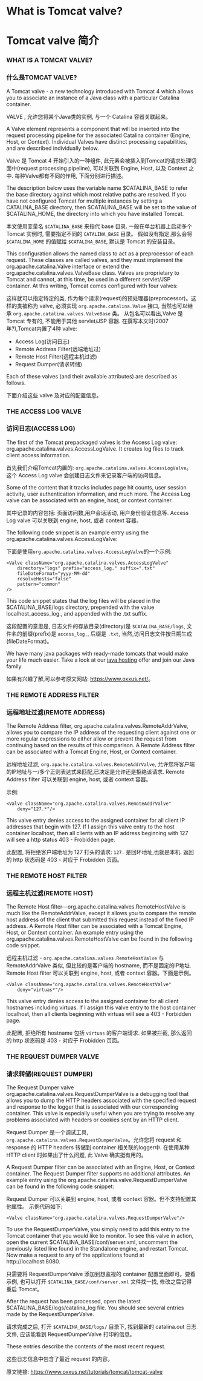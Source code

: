 # What is Tomcat valve?

# Tomcat valve 简介


### WHAT IS A TOMCAT VALVE?

### 什么是TOMCAT VALVE?


A Tomcat valve - a new technology introduced with Tomcat 4 which allows you to associate an instance of a Java class with a particular Catalina container.

VALVE , 允许您将某个Java类的实例, 与一个 Catalina 容器关联起来。

A Valve element represents a component that will be inserted into the request processing pipeline for the associated Catalina container (Engine, Host, or Context). Individual Valves have distinct processing capabilities, and are described individually below.

Valve 是 Tomcat 4 开始引入的一种组件, 此元素会被插入到Tomcat的请求处理切面中(request processing pipeline), 可以关联到 Engine, Host, 以及 Context 之中. 每种Valve都有不同的作用, 下面分别进行描述。


The description below uses the variable name $CATALINA_BASE to refer the base directory against which most relative paths are resolved. If you have not configured Tomcat for multiple instances by setting a CATALINA_BASE directory, then $CATALINA_BASE will be set to the value of $CATALINA_HOME, the directory into which you have installed Tomcat.

本文使用变量名 `$CATALINA_BASE` 来指代 base 目录. 一般在单台机器上启动多个 Tomcat 实例时, 需要指定不同的 `CATALINA_BASE` 目录。 假如没有指定,那么会将 `$CATALINA_HOME` 的值赋给 `$CATALINA_BASE`, 默认是 Tomcat 的安装目录。





This configuration allows the named class to act as a preprocessor of each request. These classes are called valves, and they must implement the org.apache.catalina.Valve interface or extend the org.apache.catalina.valves.ValveBase class. Valves are proprietary to Tomcat and cannot, at this time, be used in a different servlet/JSP container. At this writing, Tomcat comes configured with four valves:

这样就可以指定特定的类, 作为每个请求(request)的预处理器(preprocessor)。这样的类被称为 valve, 必须实现 `org.apache.catalina.Valve` 接口, 当然也可以继承 `org.apache.catalina.valves.ValveBase` 类。 从包名可以看出,Valve 是 Tomcat 专有的, 不能用于其他 servlet/JSP 容器. 在撰写本文时(2007年?),Tomcat内置了4种 valve:


- Access Log(访问日志)
- Remote Address Filter(远端地址过)
- Remote Host Filter(远程主机过滤)
- Request Dumper(请求转储)



Each of these valves (and their available attributes) are described as follows.

下面介绍这些 valve 及对应的配置信息。


### THE ACCESS LOG VALVE

### 访问日志(ACCESS LOG)


The first of the Tomcat prepackaged valves is the Access Log valve: org.apache.catalina.valves.AccessLogValve. It creates log files to track client access information.

首先我们介绍Tomcat内置的: `org.apache.catalina.valves.AccessLogValve`。这个 Access Log valve 会创建日志文件来记录客户端的访问信息。


Some of the content that it tracks includes page hit counts, user session activity, user authentication information, and much more. The Access Log valve can be associated with an engine, host, or context container.

其中记录的内容包括: 页面访问数,用户会话活动, 用户身份验证信息等. Access Log valve 可以关联到 engine, host, 或者 context 容器。


The following code snippet is an example entry using the org.apache.catalina.valves.AccessLogValve:

下面是使用`org.apache.catalina.valves.AccessLogValve`的一个示例:


```
<Valve className="org.apache.catalina.valves.AccessLogValve" 
    directory="logs" prefix="access_log." suffix=".txt"  
    fileDateFormat="yyyy-MM-dd"  
    resolveHosts="false"
    pattern="common" 
/>
```

This code snippet states that the log files will be placed in the $CATALINA_BASE/logs directory, prepended with the value localhost_access_log., and appended with the .txt suffix.

这段配置的意思是, 日志文件的存放目录(directory)是 `$CATALINA_BASE/logs`, 文件名的前缀(prefix)是 `access_log.`, 后缀是 `.txt`, 当然,访问日志文件按日期生成(fileDateFormat)。


We have many java packages with ready-made tomcats that would make your life much easier. Take a look at our [java hosting](https://www.oxxus.net/) offer and join our Java family

如果有兴趣了解,可以参考原文网站: <https://www.oxxus.net/>。


### THE REMOTE ADDRESS FILTER

### 远程地址过滤(REMOTE ADDRESS)


The Remote Address filter, org.apache.catalina.valves.RemoteAddrValve, allows you to compare the IP address of the requesting client against one or more regular expressions to either allow or prevent the request from continuing based on the results of this comparison. A Remote Address filter can be associated with a Tomcat Engine, Host, or Context container.

远程地址过滤, `org.apache.catalina.valves.RemoteAddrValve`, 允许您将客户端的IP地址与一/多个正则表达式来匹配,已决定是允许还是拒绝该请求. Remote Address filter 可以关联到 engine, host, 或者 context 容器。


示例:

```
<Valve className="org.apache.catalina.valves.RemoteAddrValve" 
    deny="127.*"/>
```

This valve entry denies access to the assigned container for all client IP addresses that begin with 127. If I assign this valve entry to the host container localhost, then all clients with an IP address beginning with 127 will see a http status 403 - Frobidden page.

此配置, 将拒绝客户端地址为 127 打头的请求: `127.` 是回环地址,也就是本机. 返回的 http 状态码是 403 - 对应于 Frobidden 页面。


### THE REMOTE HOST FILTER

### 远程主机过滤(REMOTE HOST)


The Remote Host filter—org.apache.catalina.valves.RemoteHostValve is much like the RemoteAddrValve, except it allows you to compare the remote host address of the client that submitted this request instead of the fixed IP address. A Remote Host filter can be associated with a Tomcat Engine, Host, or Context container. An example entry using the org.apache.catalina.valves.RemoteHostValve can be found in the following code snippet.

远程主机过滤 - `org.apache.catalina.valves.RemoteHostValve` 与 RemoteAddrValve 类似, 但比较的是客户端的 hostname, 而不是固定的IP地址. Remote Host filter 可以关联到 engine, host, 或者 context 容器。下面是示例。


```
<Valve className="org.apache.catalina.valves.RemoteHostValve" 
    deny="virtuas*"/>
```

This valve entry denies access to the assigned container for all client hostnames including virtuas. If I assign this valve entry to the host container localhost, then all clients beginning with virtuas will see a 403 - Forbidden page.

此配置, 拒绝所有 hostname 包括 `virtuas` 的客户端请求. 如果被拦截, 那么返回的 http 状态码是 403 - 对应于 Frobidden 页面。


### THE REQUEST DUMPER VALVE

### 请求转储(REQUEST DUMPER)


The Request Dumper valve org.apache.catalina.valves.RequestDumperValve is a debugging tool that allows you to dump the HTTP headers associated with the specified request and response to the logger that is associated with our corresponding container. This valve is especially useful when you are trying to resolve any problems associated with headers or cookies sent by an HTTP client.

Request Dumper 是一个调试工具, `org.apache.catalina.valves.RequestDumperValve`。允许您将 request 和 response 的 HTTP headers 转储到 container 相关联的logger中. 在使用某种 HTTP client 时如果出了什么问题, 此 Valve 确实挺有用的。


A Request Dumper filter can be associated with an Engine, Host, or Context container. The Request Dumper filter supports no additional attributes. An example entry using the org.apache.catalina.valve.RequestDumperValve can be found in the following code snippet:

Request Dumper 可以关联到 engine, host, 或者 context 容器。但不支持配置其他属性。 示例代码如下:

```
<Valve className="org.apache.catalina.valves.RequestDumperValve"/>
```

To use the RequestDumperValve, you simply need to add this entry to the Tomcat container that you would like to monitor. To see this valve in action, open the current $CATALINA_BASE/conf/server.xml, uncomment the previously listed line found in the Standalone engine, and restart Tomcat. Now make a request to any of the applications found at http://localhost:8080.

只需要将 RequestDumperValve 添加到想监视的 container 配置里面即可。要看示例, 也可以打开 `$CATALINA_BASE/conf/server.xml` 文件找一找, 修改之后记得重启 Tomcat。


After the request has been processed, open the latest $CATALINA_BASE/logs/catalina_log file. You should see several entries made by the RequestDumperValve.

请求完成之后, 打开 `$CATALINA_BASE/logs/` 目录下, 找到最新的 catalina.out 日志文件, 应该能看到 RequestDumperValve 打印的信息。


These entries describe the contents of the most recent request.

这些日志信息中包含了最近 request 的内容。


原文链接: <https://www.oxxus.net/tutorials/tomcat/tomcat-valve>

